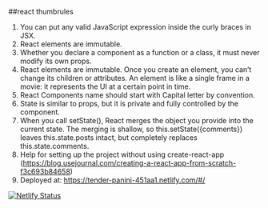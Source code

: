 ##react thumbrules

1. You can put any valid JavaScript expression inside the curly braces in JSX.
2. React elements are immutable. 
3. Whether you declare a component as a function or a class, it must never modify its own props.  
4. React elements are immutable. Once you create an element, you can’t change its children or attributes. An element is like a single frame in a movie: it represents the UI at a certain point in time.
5. React Components name should start with Capital letter by convention.
6. State is similar to props, but it is private and fully controlled by the component.
7. When you call setState(), React merges the object you provide into the current state. The merging is shallow, so this.setState({comments}) leaves this.state.posts intact, but completely replaces this.state.comments.
8. Help for setting up the project without using create-react-app (https://blog.usejournal.com/creating-a-react-app-from-scratch-f3c693b84658)
9. Deployed at: https://tender-panini-451aa1.netlify.com/#/


[![Netlify Status](https://api.netlify.com/api/v1/badges/1164df1a-42a5-425d-9d0f-4348093edd71/deploy-status)](https://app.netlify.com/sites/tender-panini-451aa1/deploys)